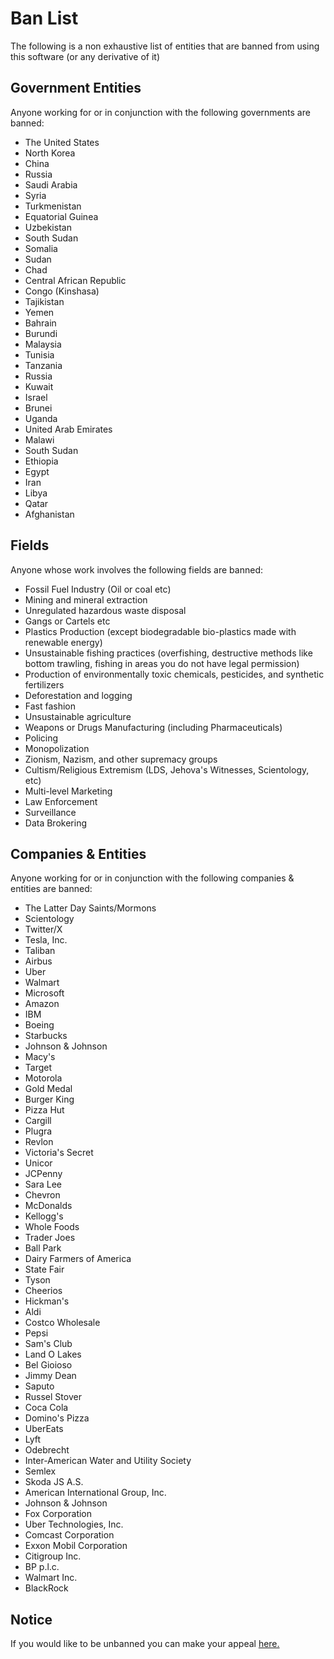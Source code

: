 # Ban List
The following is a non exhaustive list of entities that are banned from using this software (or any derivative of it)

## Government Entities
Anyone working for or in conjunction with the following governments are banned:
- The United States
- North Korea
- China
- Russia
- Saudi Arabia
- Syria
- Turkmenistan
- Equatorial Guinea
- Uzbekistan
- South Sudan
- Somalia
- Sudan
- Chad
- Central African Republic
- Congo (Kinshasa)
- Tajikistan
- Yemen
- Bahrain
- Burundi
- Malaysia
- Tunisia
- Tanzania
- Russia
- Kuwait
- Israel
- Brunei
- Uganda
- United Arab Emirates
- Malawi
- South Sudan
- Ethiopia
- Egypt
- Iran
- Libya
- Qatar
- Afghanistan

## Fields
Anyone whose work involves the following fields are banned:
- Fossil Fuel Industry (Oil or coal etc)
- Mining and mineral extraction
- Unregulated hazardous waste disposal
- Gangs or Cartels etc
- Plastics Production (except biodegradable bio-plastics made with renewable energy)
- Unsustainable fishing practices (overfishing, destructive methods like bottom trawling, fishing in areas you do not have legal permission)
- Production of environmentally toxic chemicals, pesticides, and synthetic fertilizers
- Deforestation and logging
- Fast fashion
- Unsustainable agriculture
- Weapons or Drugs Manufacturing (including Pharmaceuticals)
- Policing
- Monopolization
- Zionism, Nazism, and other supremacy groups
- Cultism/Religious Extremism (LDS, Jehova's Witnesses, Scientology, etc)
- Multi-level Marketing
- Law Enforcement
- Surveillance
- Data Brokering

## Companies & Entities
Anyone working for or in conjunction with the following companies & entities are banned:
- The Latter Day Saints/Mormons
- Scientology
- Twitter/X
- Tesla, Inc.
- Taliban
- Airbus
- Uber
- Walmart
- Microsoft
- Amazon
- IBM
- Boeing
- Starbucks
- Johnson & Johnson
- Macy's
- Target
- Motorola
- Gold Medal
- Burger King
- Pizza Hut
- Cargill
- Plugra
- Revlon
- Victoria's Secret
- Unicor
- JCPenny
- Sara Lee
- Chevron
- McDonalds
- Kellogg's
- Whole Foods
- Trader Joes
- Ball Park
- Dairy Farmers of America
- State Fair
- Tyson
- Cheerios
- Hickman's
- Aldi
- Costco Wholesale
- Pepsi
- Sam's Club
- Land O Lakes
- Bel Gioioso
- Jimmy Dean
- Saputo
- Russel Stover
- Coca Cola
- Domino's Pizza
- UberEats
- Lyft
- Odebrecht
- Inter-American Water and Utility Society
- Semlex
- Skoda JS A.S.
- American International Group, Inc.
- Johnson & Johnson
- Fox Corporation
- Uber Technologies, Inc.
- Comcast Corporation
- Exxon Mobil Corporation
- Citigroup Inc.
- BP p.l.c.
- Walmart Inc.
- BlackRock

## Notice
If you would like to be unbanned you can make your appeal [here.](https://github.com/L1lith/ESMIT/issues/new?assignees=&labels=&projects=&template=ban-appeal.md&title=Ban+Appeal+for+%5BName%5D)